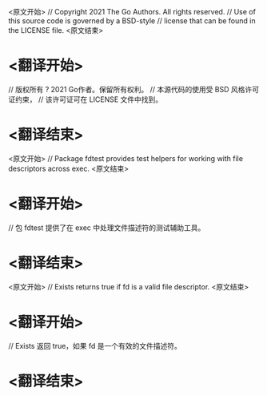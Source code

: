 
<原文开始>
// Copyright 2021 The Go Authors. All rights reserved.
// Use of this source code is governed by a BSD-style
// license that can be found in the LICENSE file.
<原文结束>

# <翻译开始>
// 版权所有 ? 2021 Go作者。保留所有权利。
// 本源代码的使用受 BSD 风格许可证约束，
// 该许可证可在 LICENSE 文件中找到。
# <翻译结束>


<原文开始>
// Package fdtest provides test helpers for working with file descriptors across exec.
<原文结束>

# <翻译开始>
// 包 fdtest 提供了在 exec 中处理文件描述符的测试辅助工具。
# <翻译结束>


<原文开始>
// Exists returns true if fd is a valid file descriptor.
<原文结束>

# <翻译开始>
// Exists 返回 true，如果 fd 是一个有效的文件描述符。
# <翻译结束>

